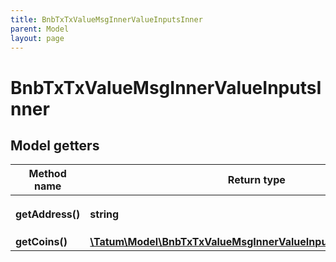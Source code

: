 ```yaml
---
title: BnbTxTxValueMsgInnerValueInputsInner
parent: Model
layout: page
---
```


# BnbTxTxValueMsgInnerValueInputsInner

## Model getters

Method name | Return type | Description | Notes
------------ | ------------- | ------------- | -------------
**getAddress()** | **string** |  | ex.: `tbnb138u9djee6fwphhd2a3628q2h0j5w97yx48zqex` [optional]
**getCoins()** | [**\Tatum\Model\BnbTxTxValueMsgInnerValueInputsInnerCoinsInner[]**](../BnbTxTxValueMsgInnerValueInputsInnerCoinsInner) |  | ex.: `null` [optional]


